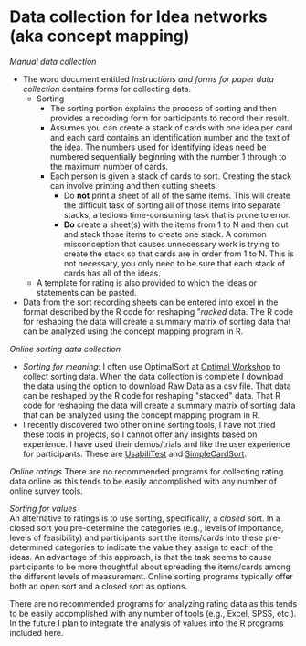 # Data collection for Idea networks (aka concept mapping)

*Manual data collection*
* The word document entitled *Instructions and forms for paper data collection* contains forms for collecting data.  
    * Sorting
      * The sorting portion explains the process of sorting and then provides a recording form for participants to record their result.  
      * Assumes you can create a stack of cards with one idea per card and each card contains an identification number and the text of the idea.  The numbers used for identifying ideas need be numbered sequentially beginning with the number 1 through to the maximum number of cards.
      * Each person is given a stack of cards to sort.  Creating the stack can involve printing and then cutting sheets.  
         * Do **not** print a sheet of all of the same items.  This will create the difficult task of sorting all of those items into separate stacks, a tedious time-consuming task that is prone to error.
         * **Do** create a sheet(s) with the items from 1 to N and then cut and stack those items to create one stack.  A common misconception that causes unnecessary work is trying to create the stack so that cards are in order from 1 to N.  This is not necessary, you only need to be sure that each stack of cards has all of the ideas.
    * A template for rating is also provided to which the ideas or statements can be pasted.  
* Data from the sort recording sheets can be entered into excel in the format described by the R code for reshaping "*racked* data.  The R code for reshaping the data will create a summary matrix of sorting data that can be analyzed using the concept mapping program in R.

*Online sorting data collection*
* *Sorting for meaning*:  I often use OptimalSort at [Optimal Workshop](https://www.optimalworkshop.com/?uxp_welcome=1) to collect sorting data.  When the data collection is complete I download the data using the option to download Raw Data as a csv file.  That data can be reshaped by the R code for reshaping "stacked" data.  That R code for reshaping the data will create a summary matrix of sorting data that can be analyzed using the concept mapping program in R.  
* I recently discovered two other online sorting tools, I have not tried these tools in projects, so I cannot offer any insights based on experience. I have used their demos/trials and like the user experience for participants.  These are [UsabiliTest](https://www.usabilitest.com/) and [SimpleCardSort](https://www.simplecardsort.com/).  

*Online ratings*
There are no recommended programs for collecting rating data online as this tends to be easily accomplished with any number of online survey tools. 

*Sorting for values*  
An alternative to ratings is to use sorting, specifically, a *closed* sort.  In a closed sort you pre-determine the categories (e.g., levels of importance, levels of feasibility) and participants sort the items/cards into these pre-determined categories to indicate the value they assign to each of the ideas.  An advantage of this approach, is that the task seems to cause participants to be more thoughtful about spreading the items/cards among the different levels of measurement. Online sorting programs typically offer both an open sort and a closed sort as options.

There are no recommended programs for analyzing rating data as this tends to be easily accomplished with any number of tools (e.g., Excel, SPSS, etc.).  In the future I plan to integrate the analysis of values into the R programs included here.
